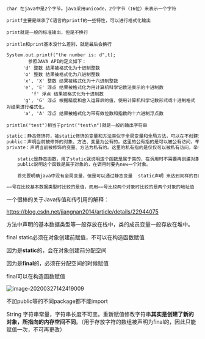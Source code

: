 ```
char 在java中是2个字节。java采用unicode，2个字节（16位）来表示一个字符

printf主要是继承了C语言的printf的一些特性，可以进行格式化输出

print就是一般的标准输出，但是不换行

println和print基本没什么差别，就是最后会换行

System.out.printf("the number is: d",t);
     	参照JAVA API的定义如下：
   	  'd' 整数 结果被格式化为十进制整数
   	  'o' 整数 结果被格式化为八进制整数
   	  'x', 'X' 整数 结果被格式化为十六进制整数
   	  'e', 'E' 浮点 结果被格式化为用计算机科学记数法表示的十进制数
    	 'f' 浮点 结果被格式化为十进制数
   	  'g', 'G' 浮点 根据精度和舍入运算后的值，使用计算机科学记数形式或十进制格式对结果进行格式化。
   	  'a', 'A' 浮点 结果被格式化为带有效位数和指数的十六进制浮点数

println("test")相当于print("test\n")就是一般的输出字符串
```



```java
static：静态修饰符，被static修饰的变量和方法类似于全局变量和全局方法，可以在不创建对象时调用，当然也可以在创建对象之后调用。常见的可以用于工具类的工具方法中等，譬如：Math类中的绝大多数方法都是静态方法，他们扮演了工具方法的作用。
public：声明当前被修饰的对象、方法、变量为公有的。这里的公有指的是可以被公有访问，举个例子：一个类就像是一台电脑，公有的部分就是除去电脑本身之外用户可见的部分，譬如:你知道点击哪里可以登录QQ，摁哪里可以开关机，等等，你可以使用这个类所有的可见的东西都是被声明为public的，公有可见且公有可被访问的。
private：声明当前被修饰的变量、方法为私有的。这里的私有指的是仅仅可以被私有访问，举个例子：一个类就像是一台电脑，私用的部分就是除去电脑本身之外用户不可见的部分，譬如：你知道点击哪里可以登录QQ，但是内部到底是怎么登录的QQ你是不知道的，你知道摁哪里可以开关机，但是内部是怎么开关机的你是不知道的，等等，你在使用这个类时那些这个类的确有但是你访问是非法的方法或者变量是被声明为private的，私有不可见且不可访问的。
    
    static是静态函数，用了static就说明这个函数是属于类的，在调用时不需要再创建对象。
    public说明这个函数是属于对象的，在调用时要先new一个对象。
    
    首先要明确java中没有全局变量，但是可以通过静态变量  static声明 来达到同样的目的
```

```JAVA
==号在比较基本数据类型时比较的是值，而用==号比较两个对象时比较的是两个对象的地址值
```

一个很棒的关于Java传值和传引用的解释：

https://blog.csdn.net/jiangnan2014/article/details/22944075



方法中声明的基本数据类型等一般存放在栈中，类的成员变量一般存放在堆中。

final static必须在对象创建前赋值，不可以在构造函数赋值

因为是**static**的，会在对象创建前分配空间

因为是**final**的，必须在分配空间的时候赋值

final可以在构造函数赋值

![image-20200327142419009](C:\Users\syz\AppData\Roaming\Typora\typora-user-images\image-20200327142419009.png)

不加public等的不同package都不能import

String 字符串常量，字符串长度不可变。重新赋值修改字符串**其实是创建了新的对象，所指向的内存空间不同**。（用于存放字符的数组被声明为final的，因此只能赋值一次，不可再更改）

